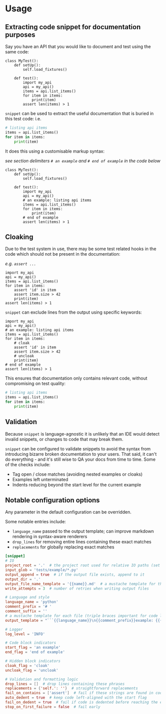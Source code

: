# Usage

## Extracting code snippet for documentation purposes

Say you have an API that you would like to document and test using the same code:
```
class MyTest():
    def setUp():
        self.load_fixtures()

    def test():
        import my_api
        api = my_api()
        items = api.list_items()
        for item in items:
            print(item)
        assert len(items) > 1
```

`snippet` can be used to extract the useful documentation that is buried in this test code:
i.e.
```python
# listing api items
items = api.list_items()
for item in items:
    print(item)
```

It does this using a customisable markup syntax:

_see section delimiters `# an example` and `# end of example`  in the code below_
```
class MyTest():
    def setUp():
        self.load_fixtures()

    def test():
        import my_api
        api = my_api()
        # an example: listing api items
        items = api.list_items()
        for item in items:
            print(item)
        # end of example
        assert len(items) > 1
```

## Cloaking
Due to the test system in use, there may be some test related hooks in the code which should not be present in the documentation:

_e.g. `assert ...`_
```
import my_api
api = my_api()
items = api.list_items()
for item in items:
    assert 'id' in item
    assert item.size > 42
    print(item)
assert len(items) > 1
```
`snippet` can exclude lines from the output using specific keywords:
```
import my_api
api = my_api()
# an example: listing api items
items = api.list_items()
for item in items:
    # cloak
    assert 'id' in item
    assert item.size > 42
    # uncloak
    print(item)
# end of example
assert len(items) > 1
```
This ensures that documentation only contains relevant code, without compromising on test quality:
```python
# listing api items
items = api.list_items()
for item in items:
    print(item)
```

## Validation
Because `snippet` is language-agnostic it is unlikely that an
IDE would detect invalid snippets, or changes to code that may break them.

`snippet` can be configured to validate snippets to avoid the syntax from
introducing bizarre broken documentation to your users. That said, it can't
do everything - and it's still wise to QA your docs from time to time.
Some of the checks include:
- Tag open / close matches (avoiding nested examples or cloaks)
- Examples left unterminated
- Indents reducing beyond the start level for the current example

## Notable configuration options

Any parameter in the default configuration can be overridden.

Some notable entries include:

- `language_name` passed to the output template; can improve markdown rendering
in syntax-aware renderers
- `drop_lines` for removing entire lines containing these exact matches
- `replacements` for globally replacing exact matches

```toml
[snippet]
# IO
project_root = '.'  # the project root used for relative IO paths (set by commandline)
input_glob = 'tests/example/*.py'
output_append = true  # if the output file exists, append to it
output_dir = '.'
output_file_name_template = '{{name}}.md'  # a mustache template for the output file name
write_attempts = 3  # number of retries when writing output files

# Language and style
language_name = 'python'
comment_prefix = '# '
comment_suffix = ''
# a mustache template for each file (triple braces important for code literals, no escaping)
output_template = "```{{language_name}}\n{{comment_prefix}}example: {{{name}}}{{comment_suffix}}\n{{{code}}}\n```\n"

# Logger
log_level = 'INFO'

# Code block indicators
start_flag = 'an example'
end_flag = 'end of example'

# Hidden block indicators
cloak_flag = 'cloak'
uncloak_flag = 'uncloak'

# Validation and formatting logic
drop_lines = []  # drop lines containing these phrases
replacements = {'self.': ''}  # straightforward replacements
fail_on_contains = ['assert']  # fail if these strings are found in code blocks
auto_dedent = true  # keep code left-aligned with the start flag
fail_on_dedent = true  # fail if code is dedented before reaching the end flag
stop_on_first_failure = false  # fail early
```
